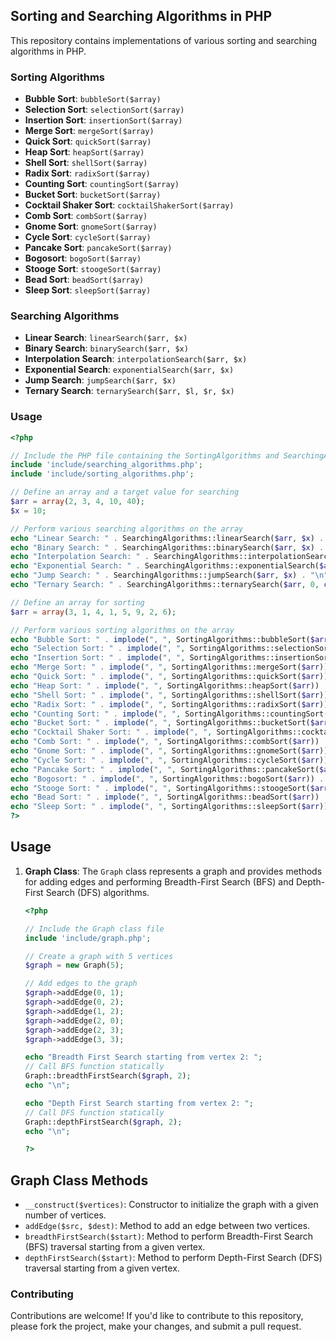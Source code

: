 ## Sorting and Searching Algorithms in PHP

This repository contains implementations of various sorting and searching algorithms in PHP.

### Sorting Algorithms

- **Bubble Sort**: `bubbleSort($array)`
- **Selection Sort**: `selectionSort($array)`
- **Insertion Sort**: `insertionSort($array)`
- **Merge Sort**: `mergeSort($array)`
- **Quick Sort**: `quickSort($array)`
- **Heap Sort**: `heapSort($array)`
- **Shell Sort**: `shellSort($array)`
- **Radix Sort**: `radixSort($array)`
- **Counting Sort**: `countingSort($array)`
- **Bucket Sort**: `bucketSort($array)`
- **Cocktail Shaker Sort**: `cocktailShakerSort($array)`
- **Comb Sort**: `combSort($array)`
- **Gnome Sort**: `gnomeSort($array)`
- **Cycle Sort**: `cycleSort($array)`
- **Pancake Sort**: `pancakeSort($array)`
- **Bogosort**: `bogoSort($array)`
- **Stooge Sort**: `stoogeSort($array)`
- **Bead Sort**: `beadSort($array)`
- **Sleep Sort**: `sleepSort($array)`

### Searching Algorithms

- **Linear Search**: `linearSearch($arr, $x)`
- **Binary Search**: `binarySearch($arr, $x)`
- **Interpolation Search**: `interpolationSearch($arr, $x)`
- **Exponential Search**: `exponentialSearch($arr, $x)`
- **Jump Search**: `jumpSearch($arr, $x)`
- **Ternary Search**: `ternarySearch($arr, $l, $r, $x)`

### Usage

```php
<?php

// Include the PHP file containing the SortingAlgorithms and SearchingAlgorithms classes
include 'include/searching_algorithms.php';
include 'include/sorting_algorithms.php';

// Define an array and a target value for searching
$arr = array(2, 3, 4, 10, 40);
$x = 10;

// Perform various searching algorithms on the array
echo "Linear Search: " . SearchingAlgorithms::linearSearch($arr, $x) . "\n";
echo "Binary Search: " . SearchingAlgorithms::binarySearch($arr, $x) . "\n";
echo "Interpolation Search: " . SearchingAlgorithms::interpolationSearch($arr, $x) . "\n";
echo "Exponential Search: " . SearchingAlgorithms::exponentialSearch($arr, $x) . "\n";
echo "Jump Search: " . SearchingAlgorithms::jumpSearch($arr, $x) . "\n";
echo "Ternary Search: " . SearchingAlgorithms::ternarySearch($arr, 0, count($arr) - 1, $x) . "\n";

// Define an array for sorting
$arr = array(3, 1, 4, 1, 5, 9, 2, 6);

// Perform various sorting algorithms on the array
echo "Bubble Sort: " . implode(", ", SortingAlgorithms::bubbleSort($arr)) . "\n";
echo "Selection Sort: " . implode(", ", SortingAlgorithms::selectionSort($arr)) . "\n";
echo "Insertion Sort: " . implode(", ", SortingAlgorithms::insertionSort($arr)) . "\n";
echo "Merge Sort: " . implode(", ", SortingAlgorithms::mergeSort($arr)) . "\n";
echo "Quick Sort: " . implode(", ", SortingAlgorithms::quickSort($arr)) . "\n";
echo "Heap Sort: " . implode(", ", SortingAlgorithms::heapSort($arr)) . "\n";
echo "Shell Sort: " . implode(", ", SortingAlgorithms::shellSort($arr)) . "\n";
echo "Radix Sort: " . implode(", ", SortingAlgorithms::radixSort($arr)) . "\n";
echo "Counting Sort: " . implode(", ", SortingAlgorithms::countingSort($arr)) . "\n";
echo "Bucket Sort: " . implode(", ", SortingAlgorithms::bucketSort($arr)) . "\n";
echo "Cocktail Shaker Sort: " . implode(", ", SortingAlgorithms::cocktailShakerSort($arr)) . "\n";
echo "Comb Sort: " . implode(", ", SortingAlgorithms::combSort($arr)) . "\n";
echo "Gnome Sort: " . implode(", ", SortingAlgorithms::gnomeSort($arr)) . "\n";
echo "Cycle Sort: " . implode(", ", SortingAlgorithms::cycleSort($arr)) . "\n";
echo "Pancake Sort: " . implode(", ", SortingAlgorithms::pancakeSort($arr)) . "\n";
echo "Bogosort: " . implode(", ", SortingAlgorithms::bogoSort($arr)) . "\n";
echo "Stooge Sort: " . implode(", ", SortingAlgorithms::stoogeSort($arr)) . "\n";
echo "Bead Sort: " . implode(", ", SortingAlgorithms::beadSort($arr)) . "\n";
echo "Sleep Sort: " . implode(", ", SortingAlgorithms::sleepSort($arr)) . "\n";
?>
```


## Usage

1. **Graph Class**: The `Graph` class represents a graph and provides methods for adding edges and performing Breadth-First Search (BFS) and Depth-First Search (DFS) algorithms.

    ```php
    <?php
    
    // Include the Graph class file
    include 'include/graph.php';
    
    // Create a graph with 5 vertices
    $graph = new Graph(5);

    // Add edges to the graph
    $graph->addEdge(0, 1);
    $graph->addEdge(0, 2);
    $graph->addEdge(1, 2);
    $graph->addEdge(2, 0);
    $graph->addEdge(2, 3);
    $graph->addEdge(3, 3);

    echo "Breadth First Search starting from vertex 2: ";
    // Call BFS function statically
    Graph::breadthFirstSearch($graph, 2);
    echo "\n";

    echo "Depth First Search starting from vertex 2: ";
    // Call DFS function statically
    Graph::depthFirstSearch($graph, 2);
    echo "\n";
    
    ?>
    ```

## Graph Class Methods

- `__construct($vertices)`: Constructor to initialize the graph with a given number of vertices.
- `addEdge($src, $dest)`: Method to add an edge between two vertices.
- `breadthFirstSearch($start)`: Method to perform Breadth-First Search (BFS) traversal starting from a given vertex.
- `depthFirstSearch($start)`: Method to perform Depth-First Search (DFS) traversal starting from a given vertex.



### Contributing

Contributions are welcome! If you'd like to contribute to this repository, please fork the project, make your changes, and submit a pull request.

